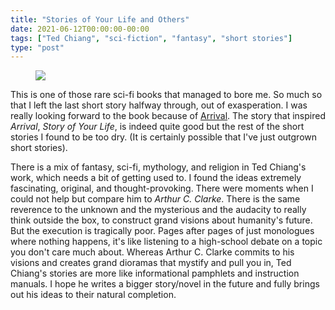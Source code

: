 ```yaml
---
title: "Stories of Your Life and Others"
date: 2021-06-12T00:00:00-00:00
tags: ["Ted Chiang", "sci-fiction", "fantasy", "short stories"]
type: "post"
---
```


<figure class="right xsmall">
    <a target="_blank" href="https://en.wikipedia.org/wiki/Stories_of_Your_Life_and_Others">
        <img src="https://upload.wikimedia.org/wikipedia/en/7/7a/Stories_of_your_life_cover.jpg" />
    </a>
</figure>

This is one of those rare sci-fi books that managed to bore me. So much so that I left the last short story halfway through, out of exasperation. I was really looking forward to the book because of [Arrival](<https://en.wikipedia.org/wiki/Arrival_(film)>). The story that inspired _Arrival_, _Story of Your Life_, is indeed quite good but the rest of the short stories I found to be too dry. (It is certainly possible that I've just outgrown short stories).

There is a mix of fantasy, sci-fi, mythology, and religion in Ted Chiang's work, which needs a bit of getting used to. I found the ideas extremely fascinating, original, and thought-provoking. There were moments when I could not help but compare him to _Arthur C. Clarke_. There is the same reverence to the unknown and the mysterious and the audacity to really think outside the box, to construct grand visions about humanity's future. But the execution is tragically poor. Pages after pages of just monologues where nothing happens, it's like listening to a high-school debate on a topic you don't care much about. Whereas Arthur C. Clarke commits to his visions and creates grand dioramas that mystify and pull you in, Ted Chiang's stories are more like informational pamphlets and instruction manuals. I hope he writes a bigger story/novel in the future and fully brings out his ideas to their natural completion.
